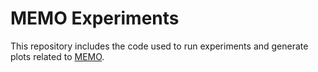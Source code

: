 # MEMO Experiments

This repository includes the code used to run experiments and generate plots related to <a href="https://github.com/StephenHwang/MEMO_experiments">MEMO</a>.

